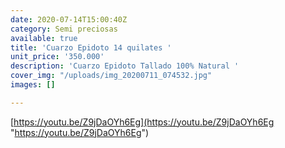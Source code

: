 ```yaml
---
date: 2020-07-14T15:00:40Z
category: Semi preciosas
available: true
title: 'Cuarzo Epidoto 14 quilates '
unit_price: '350.000'
description: 'Cuarzo Epidoto Tallado 100% Natural '
cover_img: "/uploads/img_20200711_074532.jpg"
images: []

---
```

[https://youtu.be/Z9jDaOYh6Eg](https://youtu.be/Z9jDaOYh6Eg "https://youtu.be/Z9jDaOYh6Eg")